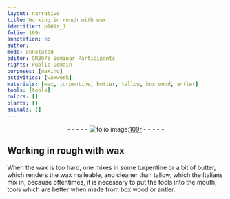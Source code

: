 ```yaml
---
layout: narrative
title: Working in rough with wax
identifier: p109r_1
folio: 109r
annotation: no
author:
mode: annotated
editor: GR8975 Seminar Participants
rights: Public Domain
purposes: [making]
activities: [waxwork]
materials: [wax, turpentine, butter, tallow, box wood, antler]
tools: [tools]
colors: []
plants: []
animals: []
---
```


 <div class="folio" align="center">- - - - - <a href="http://gallica.bnf.fr/ark:/12148/btv1b10500001g/f223.image" target="_blank"><img src="https://cu-mkp.github.io/GR8975-edition/assets/photo-icon.png" alt="folio image: " style="display:inline-block; margin-bottom:-3px;"/>109r</a> - - - - - </div>  <span class="activity"></span> 

## Working in rough with <span class="material">wax</span>

 
When the <span class="material">wax</span> is too hard, one mixes in some <span class="material">turpentine</span> or a bit of <span class="material">butter</span>, which renders the <span class="material">wax</span> malleable, and cleaner than <span class="material">tallow</span>, which the <span class="name">Italians</span> mix in, because oftentimes, it is necessary to put the <span class="tool">tools</span> into the mouth, <span class="tool">tools</span> which are better when made from <span class="material">box wood</span> or <span class="material">antler</span>.
 
